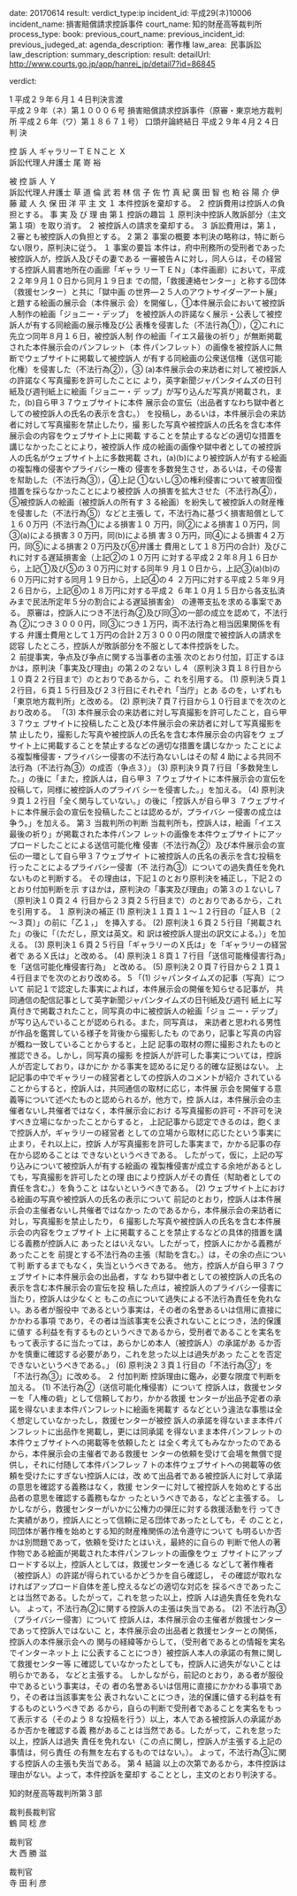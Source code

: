 
date: 20170614
result: 
verdict_type:ip
incident_id: 平成29(ネ)10006
incident_name: 損害賠償請求控訴事件
court_name: 知的財産高等裁判所
process_type:
book: 
previous_court_name:
previous_incident_id:
previous_judeged_at:
agenda_description:  著作権
law_area:  民事訴訟
law_description: 
summary_description: 
result: 
detailUrl: http://www.courts.go.jp/app/hanrei_jp/detail7?id=86845

verdict:

 1 
平成２９年６月１４日判決言渡  
平成２９年（ネ）第１０００６号 損害賠償請求控訴事件（原審・東京地方裁判所
平成２６年（ワ）第１８６７１号） 
口頭弁論終結日 平成２９年４月２４日 
判 決 
 
控 訴 人 ギャラリーＴＥＮこと 
 Ｘ  
訴訟代理人弁護士 尾 嵜  裕 
 
被 控 訴 人 Ｙ  
訴訟代理人弁護士 草 道 倫 武 
 若 林 信 子 
 佐 竹 真 紀 
 廣 田 智 也 
 粕 谷 陽 介 
 伊 藤 蔵 人 
 久 保 田  洋  平 
主 文 
１ 本件控訴を棄却する。 
２ 控訴費用は控訴人の負担とする。 
事 実 及 び 理 由 
第１ 控訴の趣旨 
１ 原判決中控訴人敗訴部分（主文第１項）を取り消す。 
２ 被控訴人の請求を棄却する。 
３ 訴訟費用は，第１，２審とも被控訴人の負担とする。 
 2 
第２ 事案の概要 
本判決の略称は，特に断らない限り，原判決に従う。 
１ 事案の要旨 
 本件は，府中刑務所の受刑者であった被控訴人が，控訴人及びその妻である
一審被告Ａに対し，同人らは，その経営する控訴人肩書地所在の画廊「ギャラ
リーＴＥＮ」（本件画廊）において，平成２２年９月１０日から同月１９日ま
での間，「救援連絡センター」と称する団体（救援センター）と共に「獄中画
の世界―２５人のアウトサイダーアート展」と題する絵画の展示会（本件展示
会）を開催し，①本件展示会において被控訴人制作の絵画「ジョニー・デップ」
を被控訴人の許諾なく展示・公表して被控訴人が有する同絵画の展示権及び公
表権を侵害した（不法行為①），②これに先立つ同年８月１６日，被控訴人制
作の絵画「イエス最後の祈り」が無断掲載された本件展示会のパンフレット（本
件パンフレット）の画像を被控訴人に無断でウェブサイトに掲載して被控訴人
が有する同絵画の公衆送信権（送信可能化権）を侵害した（不法行為②），③
(a)本件展示会の来訪者に対して被控訴人の許諾なく写真撮影を許可したことに
より，英字新聞ジャパンタイムズの日刊紙及び週刊紙上に絵画「ジョニー・デ
ップ」が写り込んだ写真が掲載され，また，(b)自ら甲３７ウェブサイトに本件
展示会の宣伝（出品者すなわち獄中者としての被控訴人の氏名の表示を含む。）
を投稿し，あるいは，本件展示会の来訪者に対して写真撮影を禁止したり，撮
影した写真や被控訴人の氏名を含む本件展示会の内容をウェブサイト上に掲載
することを禁止するなどの適切な措置を講じなかったことにより，被控訴人作
成の絵画の画像や獄中者としての被控訴人の氏名がウェブサイト上に多数掲載
され，(a)(b)により被控訴人が有する絵画の複製権の侵害やプライバシー権の
侵害を多数発生させ，あるいは，その侵害を幇助した（不法行為③），④上記
①ないし③の権利侵害について被害回復措置を採らなかったことにより被控訴
人の損害を拡大させた（不法行為④），⑤被控訴人の絵画（被控訴人の所有す
 3 
る絵画）を紛失して被控訴人の財産権を侵害した（不法行為⑤）などと主張し
て，不法行為に基づく損害賠償として１６０万円（不法行為①による損害１０
万円，同②による損害１０万円，同③(a)による損害３０万円，同(b)による損
害３０万円，同④による損害４２万円，同⑤による損害２０万円及び⑥弁護士
費用として１８万円の合計）及びこれに対する遅延損害金（上記②の１０万円
に対する平成２２年８月１６日から，上記①及び⑤の３０万円に対する同年９
月１０日から，上記③(a)(b)の６０万円に対する同月１９日から，上記④の４
２万円に対する平成２５年９月２６日から，上記⑥の１８万円に対する平成２
６年１０月１５日から各支払済みまで民法所定年５分の割合による遅延損害金）
の連帯支払を求める事案である。 
 原審は，控訴人につき不法行為②及び同③の一部の成立を認めて，不法行為
②につき３０００円，同③につき１万円，両不法行為と相当因果関係を有する
弁護士費用として１万円の合計２万３０００円の限度で被控訴人の請求を認容
したところ，控訴人が敗訴部分を不服として本件控訴をした。  
２ 前提事実，争点及び争点に関する当事者の主張 
 次のとおり付加，訂正するほかは，原判決「事実及び理由」の第２の２ない
し４（原判決３頁１８行目から１０頁２２行目まで）のとおりであるから，こ
れを引用する。 
(1) 原判決５頁１２行目，６頁１５行目及び２３行目にそれぞれ「当庁」とあ
るのを，いずれも「東京地方裁判所」と改める。 
(2) 原判決７頁７行目から１０行目までを次のとおり改める。 
「(3) 本件展示会の来訪者に対し写真撮影を許可したこと，自ら甲３７ウェ
ブサイトに投稿したこと及び本件展示会の来訪者に対して写真撮影を禁
止したり，撮影した写真や被控訴人の氏名を含む本件展示会の内容をウ
ェブサイト上に掲載することを禁止するなどの適切な措置を講じなかっ
たことによる複製権侵害・プライバシー侵害の不法行為ないしはその幇
 4 
助による共同不法行為（不法行為③）の成否（争点３）」 
(3) 原判決９頁７行目「多数発生した。」の後に「また，控訴人は，自ら甲３
７ウェブサイトに本件展示会の宣伝を投稿して，同様に被控訴人のプライバ
シーを侵害した。」を加える。 
(4) 原判決９頁１２行目「全く関与していない。」の後に「控訴人が自ら甲３
７ウェブサイトに本件展示会の宣伝を投稿したことは認めるが，プライバシ
ー侵害の成立は争う。」を加える。 
第３ 当裁判所の判断 
 当裁判所も，控訴人は，絵画「イエス最後の祈り」が掲載された本件パンフ
レットの画像を本件ウェブサイトにアップロードしたことによる送信可能化権
侵害（不法行為②）及び本件展示会の宣伝の一環として自ら甲３７ウェブサイ
トに被控訴人の氏名の表示を含む投稿を行ったことによるプライバシー侵害（不
法行為③）についての過失責任を免れないものと判断する。 
 その理由は，下記１のとおり原判決を補正し，下記２のとおり付加判断を示
すほかは，原判決の「事実及び理由」の第３の１ないし７（原判決１０頁２４
行目から２３頁２５行目まで）のとおりであるから，これを引用する。 
１ 原判決の補正 
(1) 原判決１１頁１１～１２行目の「証人Ｂ〔２～３頁〕」の前に「乙１，」
を挿入する。 
(2) 原判決１６頁２５行目「掲載された」の後に「（ただし，原文は英文。和
訳は被控訴人提出の訳文による。）」を加える。 
(3) 原判決１６頁２５行目「ギャラリーのＸ氏は」を「ギャラリーの経営者で
あるＸ氏は」と改める。 
(4) 原判決１８頁１７行目「送信可能権侵害行為」を「送信可能化権侵害行為」
と改める。 
(5) 原判決２０頁７行目から２１頁１４行目までを次のとおり改める。 
 5 
「(1) ジャパンタイムズの記事（写真）について 
前記１で認定した事実によれば，本件展示会の開催を知らせる記事が，
共同通信の配信記事として英字新聞ジャパンタイムズの日刊紙及び週刊
紙上に写真付きで掲載されたこと，同写真の中に被控訴人の絵画「ジョ
ニー・デップ」が写り込んでいることが認められる。また，同写真は，
来訪者と思われる男性が作品を鑑賞している様子を背後から撮影したも
のであり，記事と写真の内容が概ね一致していることからすると，上記
記事の取材の際に撮影されたものと推認できる。しかし，同写真の撮影
を控訴人が許可した事実については，控訴人が否定しており，ほかにか
かる事実を認めるに足りる的確な証拠はない。 
上記記事の中でギャラリーの経営者としての控訴人のコメントが紹介
されていることからすると，控訴人は，共同通信の取材に応じ，本件展
示会を開催する意義等について述べたものと認められるが，他方で，控
訴人は，本件展示会の主催者ないし共催者ではなく，本件展示会におけ
る写真撮影の許可・不許可を決すべき立場になかったことからすると，
上記記事から認定できるのは，飽くまで控訴人が，ギャラリーの経営者
としての立場から取材に応じたという事実に止まり，それ以上に，控訴
人が写真撮影を許可した事実まで，かかる記事の存在から認めることは
できないというべきである。 
したがって，仮に，上記の写り込みについて被控訴人が有する絵画の
複製権侵害が成立する余地があるとしても，写真撮影を許可したとの理
由により控訴人がその責任（幇助者としての責任を含む。）を負うこと
はないというべきである。 
(2) ウェブサイト上における絵画の写真や被控訴人の氏名の表示について 
 前記のとおり，控訴人は本件展示会の主催者ないし共催者ではなかっ
たのであるから，本件展示会の来訪者に対し，写真撮影を禁止したり，
 6 
撮影した写真や被控訴人の氏名を含む本件展示会の内容をウェブサイト
上に掲載することを禁止するなどの具体的措置を講じる義務が控訴人に
あったとはいえない。したがって，控訴人にかかる義務があったことを
前提とする不法行為の主張（幇助を含む。）は，その余の点について判
断するまでもなく，失当というべきである。 
 他方，控訴人が自ら甲３７ウェブサイトに本件展示会の出品者，すな
わち獄中者としての被控訴人の氏名の表示を含む本件展示会の宣伝を投
稿した点は，被控訴人のプライバシー侵害に当たり，控訴人は少なくと
もこの点について過失による不法行為責任を免れない。ある者が服役中
であるという事実は，その者の名誉あるいは信用に直接にかかわる事項
であり，その者は当該事実を公表されないことにつき，法的保護に値す
る利益を有するものというべきであるから，受刑者であることを実名を
もって表示するに当たっては，あらかじめ本人（被控訴人）の承諾があ
るか否かを慎重に確認する必要があり，これを怠った以上は過失があっ
たことを否定できないというべきである。」 
  (6) 原判決２３頁１行目の「不法行為③’」を「不法行為③」に改める。 
２ 付加判断 
 控訴理由に鑑み，必要な限度で判断を加える。 
(1) 不法行為②（送信可能化権侵害）について 
 控訴人は，救援センターを「人権の砦」として信頼しており，かかる救援
センターが出品予定者の承諾を得ないまま本件パンフレットに絵画を掲載す
るなどという違法な事態は全く想定していなかったし，救援センターが被控
訴人の承諾を得ないまま本件パンフレットに出品作を掲載し，更には同承諾
を得ないまま本件パンフレットの本件ウェブサイトへの掲載等を依頼したと
は全く考えてもみなかったのであるから，本件展示会の主催者である救援セ
ンターの依頼を受けて会場を無償で提供し，それに付随して本件パンフレッ
 7 
トの本件ウェブサイトへの掲載等の依頼を受けたにすぎない控訴人には，改
めて出品者である被控訴人に対して承諾の意思を確認する義務はなく，救援
センターに対して被控訴人を始めとする出品者の意思を確認する義務もなか
ったというべきである，などと主張する。 
 しかしながら，救援センターがいかに公権力の弾圧に対する救援活動を行
ってきた実績があり，控訴人にとって信頼に足る団体であったとしても，そ
のことと，同団体が著作権を始めとする知的財産権関係の法令遵守について
も明るいか否かは別問題であって，依頼を受けたとはいえ，最終的に自らの
判断で他人の著作物である絵画が掲載された本件パンフレットの画像をウェ
ブサイトにアップロードする以上，控訴人としては，救援センターを通じる
などして著作権者（被控訴人）の許諾が得られているかどうかを自ら確認し，
その確認が取れなければアップロード自体を差し控えるなどの適切な対応を
採るべきであったことは当然である。したがって，これを怠った以上，控訴
人は過失責任を免れない。 
よって，不法行為②に関する控訴人の主張は失当である。 
(2) 不法行為③（プライバシー侵害）について 
 控訴人は，本件展示会の主催者が救援センターであって控訴人ではないこ
と，本件展示会の出品者と救援センターとの関係，控訴人の本件展示会への
関与の経緯等からして，（受刑者であるとの情報を実名でインターネット上
に公表することにつき）被控訴人本人の承諾の有無に関して救援センター等
に確認していなかったとしても，控訴人に過失がないことは明らかである，
などと主張する。 
 しかしながら，前記のとおり，ある者が服役中であるという事実は，その
者の名誉あるいは信用に直接にかかわる事項であり，その者は当該事実を公
表されないことにつき，法的保護に値する利益を有するものというべきであ
るから，自らの判断で受刑者であることを実名をもって表示する（そのよう
 8 
な投稿を行う）以上，本人である被控訴人の承諾があるか否かを確認する義
務があることは当然である。したがって，これを怠った以上，控訴人は過失
責任を免れない（この点に関し，控訴人が主張する上記の事情は，何ら責任
の有無を左右するものではない。）。 
 よって，不法行為③に関する控訴人の主張も失当である。 
第４ 結論 
 以上の次第であるから，本件控訴は理由がない。よって，本件控訴を棄却す
ることとし，主文のとおり判決する。 
 
知的財産高等裁判所第３部 
 
 
裁判長裁判官                      
     鶴   岡   稔   彦 
 
 
 
裁判官                      
大   西   勝   滋 
 
 
 
裁判官                      
寺   田   利   彦 
 

                    